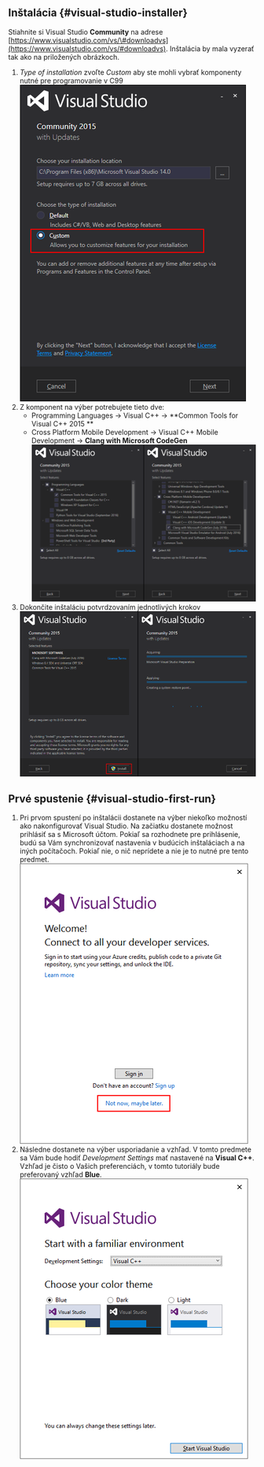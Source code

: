 ## Inštalácia {#visual-studio-installer}

Stiahnite si Visual Studio **Community** na adrese [https://www.visualstudio.com/vs/\#downloadvs](https://www.visualstudio.com/vs/#downloadvs). Inštalácia by mala vyzerať tak ako na priložených obrázkoch.

1. _Type of installation_ zvoľte _Custom_ aby ste mohli vybrať komponenty nutné pre programovanie v C99
   ![](/visual-studio-2015/images/install_1.png)
2. Z komponent na výber potrebujete tieto dve:
   * Programming Languages -&gt; Visual C++ -&gt; **Common Tools for Visual C++ 2015 **
   * Cross Platform Mobile Development -&gt; Visual C++ Mobile Development -&gt; **Clang with Microsoft CodeGen**
     ![](/visual-studio-2015/images/install_2.png)
3. Dokončite inštaláciu potvrdzovaním jednotlivých krokov
   ![](/visual-studio-2015/images/install_3.png)

## Prvé spustenie {#visual-studio-first-run}

1. Pri prvom spustení po inštalácii dostanete na výber niekoľko možností ako nakonfigurovať Visual Studio. Na začiatku dostanete možnost prihlásiť sa s Microsoft účtom. Pokiaľ sa rozhodnete pre prihlásenie, budú sa Vám synchronizovať nastavenia v budúcich inštaláciach a na iných počítačoch. Pokiaľ nie, o nič neprídete a nie je to nutné pre tento predmet.
   ![](/visual-studio-2015/images/firstrun_1.png)
2. Následne dostanete na výber usporiadanie a vzhľad. V tomto predmete sa Vám bude hodiť _Development Settings_ mať nastavené na **Visual C++**. Vzhľad je čisto o Vašich preferenciách, v tomto tutoriály bude preferovaný vzhľad **Blue**.
   ![](/visual-studio-2015/images/firstrun_2.png)



